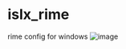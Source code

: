 # islx_rime
rime config for windows
![image](https://user-images.githubusercontent.com/48611415/227184427-917add7b-d8c7-4357-8907-5edeced13bcc.png)
